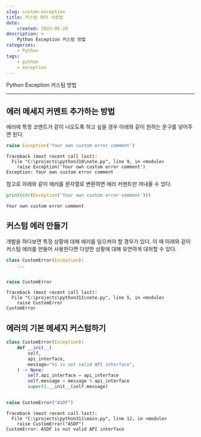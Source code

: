 ```yaml
---
slug: custom-exception
title: 커스텀 에러 사용법
date:
    created: 2023-05-28
description: >
    Python Exception 커스텀 방법
categories:
    - Python
tags:
    - python
    - exception
---
```


Python Exception 커스텀 방법  

<!-- more -->

---

## 에러 메세지 커멘트 추가하는 방법

에러에 특정 코멘트가 같이 나오도록 하고 싶을 경우 아래와 같이 원하는 문구를 넣어주면 된다.  

```python
raise Exception('Your own custom error comment')
```
```
Traceback (most recent call last):
  File "C:\projects\python310\note.py", line 9, in <module>
    raise Exception('Your own custom error comment')
Exception: Your own custom error comment
```

참고로 아래와 같이 에러를 문자열로 변환하면 에러 커멘트만 꺼내올 수 있다.  

```python
print(str(Exception('Your own custom error comment')))
```
```
Your own custom error comment
```

## 커스텀 에러 만들기

개발을 하다보면 특정 상황에 대해 에러를 일으켜야 할 경우가 있다. 이 때 아래와 같이 커스텀 에러를 만들어 사용한다면 다양한 상황에 대해 유연하게 대처할 수 있다.  

```python
class CustomError(Exception):
    ...


raise CustomError
```
```
Traceback (most recent call last):
  File "C:\projects\python311\note.py", line 5, in <module>
    raise CustomError
CustomError
```

## 에러의 기본 메세지 커스텀하기

```python
class CustomError(Exception):
    def __init__(
        self,
        api_interface,
        message="%s is not valid API interface",
    ) -> None:
        self.api_interface = api_interface
        self.message = message % api_interface
        super().__init__(self.message)


raise CustomError("ASDF")
```
```
Traceback (most recent call last):
  File "C:\projects\python311\main.py", line 12, in <module>
    raise CustomError("ASDF")
CustomError: ASDF is not valid API interface
```